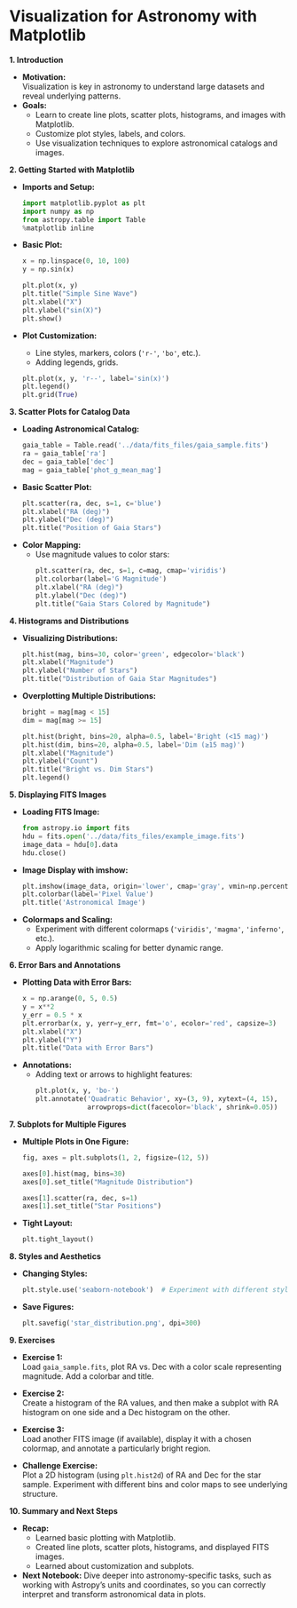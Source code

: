 # Visualization for Astronomy with Matplotlib

**1. Introduction**  
- **Motivation:**  
  Visualization is key in astronomy to understand large datasets and reveal underlying patterns.  
- **Goals:**  
  - Learn to create line plots, scatter plots, histograms, and images with Matplotlib.  
  - Customize plot styles, labels, and colors.  
  - Use visualization techniques to explore astronomical catalogs and images.

**2. Getting Started with Matplotlib**  
- **Imports and Setup:**
  ```python
  import matplotlib.pyplot as plt
  import numpy as np
  from astropy.table import Table
  %matplotlib inline
  ```
- **Basic Plot:**  
  ```python
  x = np.linspace(0, 10, 100)
  y = np.sin(x)
  
  plt.plot(x, y)
  plt.title("Simple Sine Wave")
  plt.xlabel("X")
  plt.ylabel("sin(X)")
  plt.show()
  ```
- **Plot Customization:**  
  - Line styles, markers, colors (`'r-'`, `'bo'`, etc.).  
  - Adding legends, grids.
  
  ```python
  plt.plot(x, y, 'r--', label='sin(x)')
  plt.legend()
  plt.grid(True)
  ```

**3. Scatter Plots for Catalog Data**  
- **Loading Astronomical Catalog:**
  ```python
  gaia_table = Table.read('../data/fits_files/gaia_sample.fits')
  ra = gaia_table['ra']
  dec = gaia_table['dec']
  mag = gaia_table['phot_g_mean_mag']
  ```
- **Basic Scatter Plot:**
  ```python
  plt.scatter(ra, dec, s=1, c='blue')
  plt.xlabel("RA (deg)")
  plt.ylabel("Dec (deg)")
  plt.title("Position of Gaia Stars")
  ```
- **Color Mapping:**  
  - Use magnitude values to color stars:
    ```python
    plt.scatter(ra, dec, s=1, c=mag, cmap='viridis')
    plt.colorbar(label='G Magnitude')
    plt.xlabel("RA (deg)")
    plt.ylabel("Dec (deg)")
    plt.title("Gaia Stars Colored by Magnitude")
    ```
  
**4. Histograms and Distributions**  
- **Visualizing Distributions:**
  ```python
  plt.hist(mag, bins=30, color='green', edgecolor='black')
  plt.xlabel("Magnitude")
  plt.ylabel("Number of Stars")
  plt.title("Distribution of Gaia Star Magnitudes")
  ```
- **Overplotting Multiple Distributions:**
  ```python
  bright = mag[mag < 15]
  dim = mag[mag >= 15]

  plt.hist(bright, bins=20, alpha=0.5, label='Bright (<15 mag)')
  plt.hist(dim, bins=20, alpha=0.5, label='Dim (≥15 mag)')
  plt.xlabel("Magnitude")
  plt.ylabel("Count")
  plt.title("Bright vs. Dim Stars")
  plt.legend()
  ```

**5. Displaying FITS Images**  
- **Loading FITS Image:**
  ```python
  from astropy.io import fits
  hdu = fits.open('../data/fits_files/example_image.fits')
  image_data = hdu[0].data
  hdu.close()
  ```
- **Image Display with imshow:**
  ```python
  plt.imshow(image_data, origin='lower', cmap='gray', vmin=np.percentile(image_data,5), vmax=np.percentile(image_data,95))
  plt.colorbar(label='Pixel Value')
  plt.title('Astronomical Image')
  ```
- **Colormaps and Scaling:**
  - Experiment with different colormaps (`'viridis'`, `'magma'`, `'inferno'`, etc.).
  - Apply logarithmic scaling for better dynamic range.

**6. Error Bars and Annotations**  
- **Plotting Data with Error Bars:**
  ```python
  x = np.arange(0, 5, 0.5)
  y = x**2
  y_err = 0.5 * x
  plt.errorbar(x, y, yerr=y_err, fmt='o', ecolor='red', capsize=3)
  plt.xlabel("X")
  plt.ylabel("Y")
  plt.title("Data with Error Bars")
  ```
- **Annotations:**
  - Adding text or arrows to highlight features:
    ```python
    plt.plot(x, y, 'bo-')
    plt.annotate('Quadratic Behavior', xy=(3, 9), xytext=(4, 15),
                 arrowprops=dict(facecolor='black', shrink=0.05))
    ```

**7. Subplots for Multiple Figures**  
- **Multiple Plots in One Figure:**
  ```python
  fig, axes = plt.subplots(1, 2, figsize=(12, 5))
  
  axes[0].hist(mag, bins=30)
  axes[0].set_title("Magnitude Distribution")
  
  axes[1].scatter(ra, dec, s=1)
  axes[1].set_title("Star Positions")
  ```
- **Tight Layout:**
  ```python
  plt.tight_layout()
  ```

**8. Styles and Aesthetics**  
- **Changing Styles:**
  ```python
  plt.style.use('seaborn-notebook')  # Experiment with different styles
  ```
- **Save Figures:**
  ```python
  plt.savefig('star_distribution.png', dpi=300)
  ```

**9. Exercises**  
- **Exercise 1:**  
  Load `gaia_sample.fits`, plot RA vs. Dec with a color scale representing magnitude. Add a colorbar and title.
  
- **Exercise 2:**  
  Create a histogram of the RA values, and then make a subplot with RA histogram on one side and a Dec histogram on the other.
  
- **Exercise 3:**  
  Load another FITS image (if available), display it with a chosen colormap, and annotate a particularly bright region.
  
- **Challenge Exercise:**  
  Plot a 2D histogram (using `plt.hist2d`) of RA and Dec for the star sample. Experiment with different bins and color maps to see underlying structure.

**10. Summary and Next Steps**  
- **Recap:**  
  - Learned basic plotting with Matplotlib.
  - Created line plots, scatter plots, histograms, and displayed FITS images.
  - Learned about customization and subplots.
- **Next Notebook:**
  Dive deeper into astronomy-specific tasks, such as working with Astropy’s units and coordinates, so you can correctly interpret and transform astronomical data in plots.
